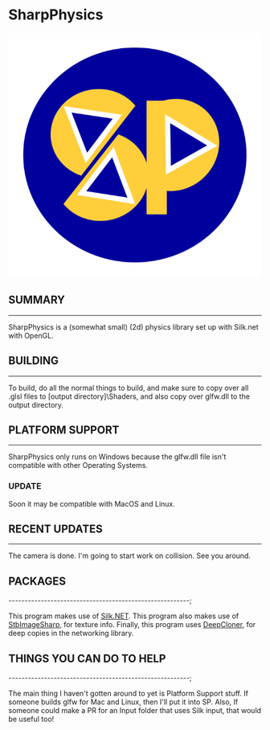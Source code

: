 # SharpPhysics #

![SharpPhysics logo](./logo.svg)

## SUMMARY ##

---------------------------------------------------------

SharpPhysics is a (somewhat small) (2d) physics library set up with Silk.net with OpenGL.

## BUILDING ##

---------------------------------------------------------

To build, do all the normal things to build, and make sure to copy over all .glsl files to [output directory]\Shaders,
and also copy over glfw.dll to the output directory.

## PLATFORM SUPPORT ##

---------------------------------------------------------

SharpPhysics only runs on Windows because the glfw.dll file isn't compatible with other Operating Systems.

### UPDATE ###

Soon it may be compatible with MacOS and Linux.

## RECENT UPDATES ##

---------------------------------------------------------

The camera is done.
I'm going to start work on collision.
See you around.

## PACKAGES ##

--------------------------------------------------------;

This program makes use of [Silk.NET](https://github.com/dotnet/Silk.NET).
This program also makes use of [StbImageSharp](https://github.com/StbSharp/StbImageSharp), for texture info.
Finally, this program uses [DeepCloner](https://github.com/force-net/DeepCloner), for deep copies in the networking library.

## THINGS YOU CAN DO TO HELP ##

--------------------------------------------------------;

The main thing I haven't gotten around to yet is Platform Support stuff.
If someone builds glfw for Mac and Linux, then I'll put it into SP.
Also, If someone could make a PR for an Input folder that uses Silk input,
that would be useful too!
